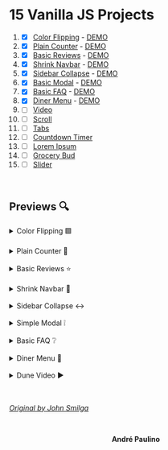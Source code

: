 # 15 Vanilla JS Projects

1. - [x] [Color Flipping](color_flipping) - [DEMO](https://color-flipping.netlify.app/)
2. - [x] [Plain Counter](plaincounter) - [DEMO](https://plaincounter.netlify.app/)
3. - [x] [Basic Reviews](reviews) - [DEMO](https://basicreviews.netlify.app/)
4. - [x] [Shrink Navbar](shrink_navbar) - [DEMO](https://shrinknavbar.netlify.app/)
5. - [x] [Sidebar Collapse](sidebar_collapse) - [DEMO](https://sidebarcollapse.netlify.app/)
6. - [x] [Basic Modal](basic_modal) - [DEMO](https://basicmodal.netlify.app/)
7. - [x] [Basic FAQ](basic_faq) - [DEMO](https://basicfaq.netlify.app/)
8. - [x] [Diner Menu](diner_menu) - [DEMO](https://dinermenu.netlify.app/)
9. - [ ] [Video](video)
10. - [ ] [Scroll](scroll)
11. - [ ] [Tabs](tabs)
12. - [ ] [Countdown Timer](countdown_timer)
13. - [ ] [Lorem Ipsum](lorem_ipsum)
14. - [ ] [Grocery Bud](grocery_bud)
15. - [ ] [Slider](slider)

<br>

## Previews 🔍
<details>
	<summary>Color Flipping 🟩</summary>
	<img src="./images/color_flipping.png" height=300 alt="website with a green background a title describing the color in hexdecimal and click me button"/>
</details>
<br>
<details>
	<summary>Plain Counter 🧮</summary>
	<img src="./images/plain_counter.png" height=200 alt="website with a dark background a counter and buttons to descrease, reset and increase."/>
</details>
<br>
<details>
	<summary>Basic Reviews ⭐</summary>
	<img src="./images/basic_reviews.png" height=300 alt="website with a light background a profile image, name, job and a fake review"/>
</details>
<br>
<details>
	<summary>Shrink Navbar 🧭</summary>
	<img src="./images/shrink_navbar.png" height=250 alt="website with a dark background and a title shrink to burger navbar"/>
</details>
<br>
<details>
	<summary>Sidebar Collapse ↔️</summary>
	<img src="./images/sidebar_collapse.png" height=250 alt="website with a dark background and a vertical navbar"/>
</details>
<br>
<details>
	<summary>Simple Modal ❕</summary>
	<img src="./images/simple_modal.png" height=250 alt="website with a living room background, a banner saying 'modal project' and a open modal button"/>
</details>
<br>
<details>
	<summary>Basic FAQ ❔</summary>
	<img src="./images/basic_faq.png" height=250 alt="website with a dark background, a tile of 'frequently asked questions' and white boxes for the questions"/>
</details>
<br>
<details>
	<summary>Diner Menu 🍴</summary>
	<img src="./images/diner_menu.png" height=250 alt="website with a light background, a title saying 'our menu' buttons for the meals categories and a list the items"/>
</details>
<br>
<details>
	<summary>Dune Video ▶️</summary>
	<img src="./images/dune_video.png" height=250 alt="website with a background of a dune and a title saying 'house atreides on dune'"/>
</details>

<br>
<br>

[*Original by John Smilga*](https://www.youtube.com/watch?v=3PHXvlpOkf4)

<br>

<p align="center">
	<b>
		André Paulino
	</b>
</p>

